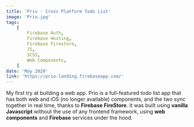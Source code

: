 ```yaml
---
title: 'Prio - Cross Platform Todo List'
image: 'Prio.jpg'
tags:
    [
        Firebase Auth,
        Firebase Hosting,
        Firebase Firestore,
        JS,
        SCSS,
        Web Components,
    ]
date: 'May 2020'
link: 'https://prio-landing.firebaseapp.com/'
---
```


My first try at building a web app. Prio is a full-featured todo list app that has both web and iOS (no longer available) components, and the two sync together in real time, thanks to **Firebase FireStore**. It was built using **vanilla Javascript** without the use of any frontend framework, using **web components** and **Firebase** services under the hood.
